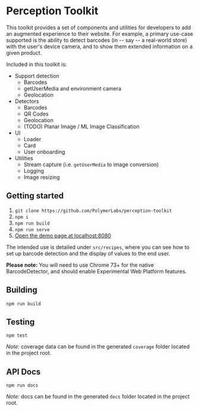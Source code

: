 # Perception Toolkit

This toolkit provides a set of components and utilities for developers to add an
augmented experience to their website. For example, a primary use-case supported
is the ability to detect barcodes (in -- say -- a real-world store) with the
user's device camera, and to show them extended information on a given product.

Included in this toolkit is:

* Support detection
  * Barcodes
  * getUserMedia and environment camera
  * Geolocation
* Detectors
  * Barcodes
  * QR Codes
  * Geolocation
  * (TODO) Planar Image / ML Image Classification
* UI
  * Loader
  * Card
  * User onboarding
* Utilities
  * Stream capture (i.e. `getUserMedia` to image conversion)
  * Logging
  * Image resizing

## Getting started

1. `git clone https://github.com/PolymerLabs/perception-toolkit`
1. `npm i`
1. `npm run build`
1. `npm run serve`
1. [Open the demo page at localhost:8080](http://localhost:8080)

The intended use is detailed under `src/recipes`, where you can see how to set
up barcode detection and the display of values to the end user.

**Please note:** You will need to use Chrome 73+ for the native BarcodeDetector,
and should enable Experimental Web Platform features.

## Building

`npm run build`

## Testing

`npm test`

_Note:_ coverage data can be found in the generated `coverage` folder located in
the project root.

## API Docs

`npm run docs`

_Note:_ docs can be found in the generated `docs` folder located in
the project root.
